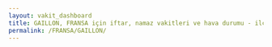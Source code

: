 ```yaml
---
layout: vakit_dashboard
title: GAILLON, FRANSA için iftar, namaz vakitleri ve hava durumu - ilçe/eyalet seç
permalink: /FRANSA/GAILLON/
---
```


<script type="text/javascript">
  var GLOBAL_COUNTRY = 'FRANSA';
  var GLOBAL_CITY = 'GAILLON';
  var GLOBAL_STATE = '';
  var lat = 72;
  var lon = 21;
</script>
